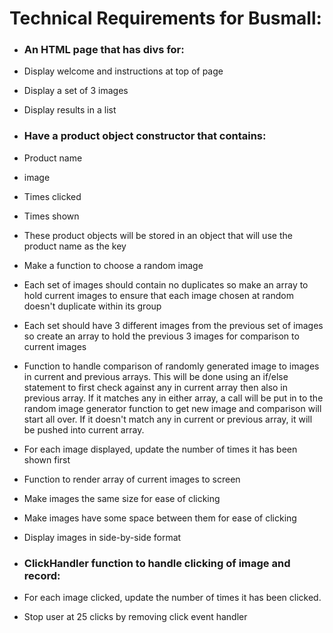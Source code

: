 # Technical Requirements for Busmall:

* ### An HTML page that has divs for:
* Display welcome and instructions at top of page
* Display a set of 3 images
* Display results in a list

* ### Have a product object constructor that contains:
* Product name
* image
* Times clicked
* Times shown

* These product objects will be stored in an object that will use the product name as the key

* Make a function to choose a random image

* Each set of images should contain no duplicates so make an array to hold current images to ensure that each image chosen at random doesn't duplicate within its group

* Each set should have 3 different images from the previous set of images so create an array to hold the previous 3 images for comparison to current images

* Function to handle comparison of randomly generated image to images in current and previous arrays. This will be done using an if/else statement to first check against any in current array then also in previous array. If it matches any in either array, a call will be put in to the random image generator function to get new image and comparison will start all over. If it doesn't match any in current or previous array, it will be pushed into current array.

* For each image displayed, update the number of times it has been shown first

* Function to render array of current images to screen

* Make images the same size for ease of clicking

* Make images have some space between them for ease of clicking

* Display images in side-by-side format

* ### ClickHandler function to handle clicking of image and record:
* For each image clicked, update the number of times it has been clicked.

* Stop user at 25 clicks by removing click event handler
